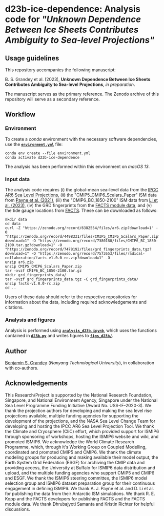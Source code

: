 # d23b-ice-dependence: Analysis code for _"Unknown Dependence Between Ice Sheets Contributes Ambiguity to Sea-level Projections"_

## Usage guidelines
This repository accompanies the following manuscript:

B. S. Grandey et al. (2023),  **Unknown Dependence Between Ice Sheets Contributes Ambiguity to Sea-level Projections**, _in preparation_.

The manuscript serves as the primary reference.
The Zenodo archive of this repository will serve as a secondary reference.

## Workflow

### Environment
To create a _conda_ environment with the necessary software dependencies, use the [**`environment.yml`**](environment.yml) file:

```
conda env create --file environment.yml
conda activate d23b-ice-dependence
```

The analysis has been performed within this environment on _macOS 13_.

### Input data
The analysis code requires
(i) the global-mean sea-level data from the [IPCC AR6 Sea Level Projections](https://doi.org/10.5281/zenodo.6382554),
(ii) the "CMIP5_CMIP6_Scalars_Paper" ISM data from [Payne et al. (2021)](https://doi.org/10.5281/zenodo.4498331),
(iii) the "CMIP6_BC_1850-2100" ISM data from [Li et al. (2023)](https://doi.org/10.5281/zenodo.7380180),
(iv) the GRD fingerprints from the [FACTS module data](https://doi.org/10.5281/zenodo.7478192), and
(v) the tide gauge locations from [FACTS](https://doi.org/10.5281/zenodo.7573653).
These can be downloaded as follows:

```
mkdir data
cd data
curl -Z "https://zenodo.org/record/6382554/files/ar6.zip?download=1" -O "https://zenodo.org/record/4498331/files/CMIP5_CMIP6_Scalars_Paper.zip?download=1" -O "https://zenodo.org/record/7380180/files/CMIP6_BC_1850-2100.tar.gz?download=1" -O "https://zenodo.org/record/7478192/files/grd_fingerprints_data.tgz?download=1" -O "https://zenodo.org/record/7573653/files/radical-collaboration/facts-v1.0.0-rc.zip?download=1" -O
unzip ar6.zip
unzip CMIP5_CMIP6_Scalars_Paper.zip
tar -xvzf CMIP6_BC_1850-2100.tar.gz
mkdir grd_fingerprints_data/
tar -xvzf grd_fingerprints_data.tgz -C grd_fingerprints_data/
unzip facts-v1.0.0-rc.zip
cd ..
```

Users of these data should refer to the respective repositories for information about the data, including required acknowledgements and citations.

### Analysis and figures
Analysis is performed using [**`analysis_d23b.ipynb`**](analysis_d23b.ipynb), which uses the functions contained in [**`d23b.py`**](d23b.py) and writes figures to [**`figs_d23b/`**](figs_d23b).

## Author
[Benjamin S. Grandey](https://grandey.github.io) (_Nanyang Technological University_), in collaboration with co-authors.

## Acknowledgements
This Research/Project is supported by the National Research Foundation, Singapore, and National Environment Agency, Singapore under the National Sea Level Programme Funding Initiative (Award No. USS-IF-2020-3).
We thank the projection authors for developing and making the sea level rise projections available, multiple funding agencies for supporting the development of the projections, and the NASA Sea Level Change Team for developing and hosting the IPCC AR6 Sea Level Projection Tool.
We thank the Climate and Cryosphere (CliC) effort, which provided support for ISMIP6 through sponsoring of workshops, hosting the ISMIP6 website and wiki, and promoted ISMIP6.
We acknowledge the World Climate Research Programme, which, through it's Working Group on Coupled Modelling, coordinated and promoted CMIP5 and CMIP6.
We thank the climate modeling groups for producing and making available their model output, the Earth System Grid Federation (ESGF) for archiving the CMIP data and providing access, the University at Buffalo for ISMIP6 data distribution and upload, and the multiple funding agencies who support CMIP5 and CMIP6 and ESGF.
We thank the ISMIP6 steering committee, the ISMIP6 model selection group and ISMIP6 dataset preparation group for their continuous engagement in defining ISMIP6.
We thank A. J. Payne et al. and D. Li et al. for publishing the data from their Antarctic ISM simulations.
We thank R. E. Kopp and the FACTS developers for publishing FACTS and the FACTS module data.
We thank Dhrubajyoti Samanta and Kristin Richter for helpful discussions.
